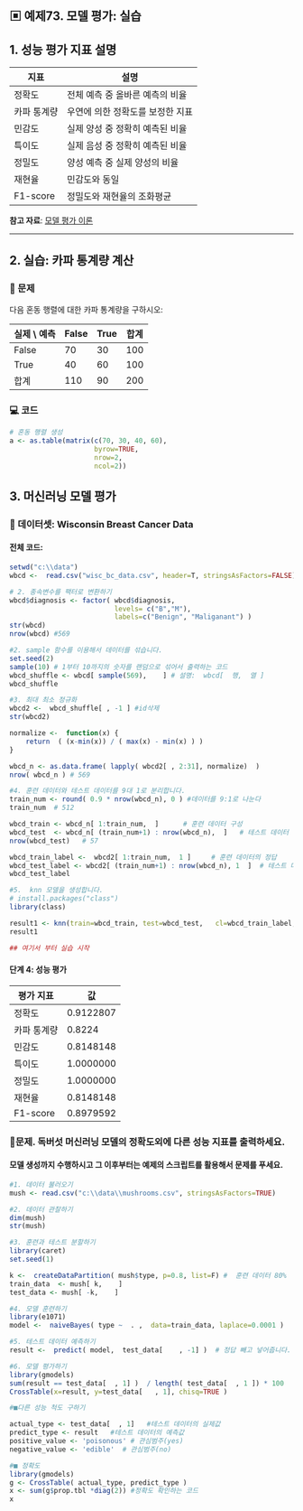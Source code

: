 ## ▣ 예제73. 모델 평가: 실습

## 1. 성능 평가 지표 설명

| 지표 | 설명 |
|------|------|
| 정확도 | 전체 예측 중 올바른 예측의 비율 |
| 카파 통계량 | 우연에 의한 정확도를 보정한 지표 |
| 민감도 | 실제 양성 중 정확히 예측된 비율 |
| 특이도 | 실제 음성 중 정확히 예측된 비율 |
| 정밀도 | 양성 예측 중 실제 양성의 비율 |
| 재현율 | 민감도와 동일 |
| F1-score | 정밀도와 재현율의 조화평균 |

**참고 자료**: [모델 평가 이론](https://cafe.daum.net/oracleoracle/Sotv/818)

---

## 2. 실습: 카파 통계량 계산

### 📌 문제
다음 혼동 행렬에 대한 카파 통계량을 구하시오:

| 실제 \ 예측 | False | True | 합계 |
|------------|-------|------|------|
| False      | 70    | 30   | 100  |
| True       | 40    | 60   | 100  |
| 합계       | 110   | 90   | 200  |

### 💻 코드
```r
# 혼동 행렬 생성
a <- as.table(matrix(c(70, 30, 40, 60), 
                     byrow=TRUE, 
                     nrow=2, 
                     ncol=2))
```

## 3. 머신러닝 모델 평가

### 📌 데이터셋: Wisconsin Breast Cancer Data

#### 전체 코드: 
```r
setwd("c:\\data")
wbcd <-  read.csv("wisc_bc_data.csv", header=T, stringsAsFactors=FALSE)

# 2. 종속변수를 팩터로 변환하기
wbcd$diagnosis <- factor( wbcd$diagnosis,
                          levels= c("B","M"),
                          labels=c("Benign", "Maliganant") ) 
str(wbcd)
nrow(wbcd) #569

#2. sample 함수를 이용해서 데이터를 섞습니다. 
set.seed(2) 
sample(10) # 1부터 10까지의 숫자를 랜덤으로 섞어서 출력하는 코드
wbcd_shuffle <- wbcd[ sample(569),    ] # 설명:  wbcd[  행,  열 ]
wbcd_shuffle

#3. 최대 최소 정규화 
wbcd2 <-  wbcd_shuffle[ , -1 ] #id삭제
str(wbcd2) 

normalize <-  function(x) {
    return  ( (x-min(x)) / ( max(x) - min(x) ) )
}

wbcd_n <- as.data.frame( lapply( wbcd2[ , 2:31], normalize)  )
nrow( wbcd_n ) # 569 

#4. 훈련 데이터와 테스트 데이터를 9대 1로 분리합니다.
train_num <- round( 0.9 * nrow(wbcd_n), 0 ) #데이터를 9:1로 나눈다
train_num  # 512 

wbcd_train <- wbcd_n[ 1:train_num,  ]      # 훈련 데이터 구성
wbcd_test  <- wbcd_n[ (train_num+1) : nrow(wbcd_n),  ]   # 테스트 데이터 구성
nrow(wbcd_test)   # 57

wbcd_train_label <-  wbcd2[ 1:train_num,  1 ]     # 훈련 데이터의 정답
wbcd_test_label <- wbcd2[ (train_num+1) : nrow(wbcd_n), 1  ]  # 테스트 데이터 정답
wbcd_test_label

#5.  knn 모델을 생성합니다. 
# install.packages("class")
library(class)

result1 <- knn(train=wbcd_train, test=wbcd_test,   cl=wbcd_train_label, k=21)
result1

## 여기서 부터 실습 시작 

```

#### 단계 4: 성능 평가
| 평가 지표    | 값        |
|-------------|-----------|
| 정확도      | 0.9122807 |
| 카파 통계량 | 0.8224    |
| 민감도      | 0.8148148 |
| 특이도      | 1.0000000 |
| 정밀도      | 1.0000000 |
| 재현율      | 0.8148148 |
| F1-score    | 0.8979592 |

### 📌문제. 독버섯 머신러닝 모델의 정확도외에 다른 성능 지표를 출력하세요.

#### 모델 생성까지 수행하시고 그 이후부터는 예제의 스크립트를 활용해서 문제를 푸세요.
```r
#1. 데이터 불러오기
mush <- read.csv("c:\\data\\mushrooms.csv", stringsAsFactors=TRUE)

#2. 데이터 관찰하기
dim(mush)
str(mush)

#3. 훈련과 테스트 분할하기
library(caret)
set.seed(1)

k <-  createDataPartition( mush$type, p=0.8, list=F) #  훈련 데이터 80%
train_data  <- mush[ k,    ]
test_data <- mush[ -k,    ]

#4. 모델 훈련하기
library(e1071)
model <-  naiveBayes( type ~  . ,  data=train_data, laplace=0.0001 )

#5. 테스트 데이터 예측하기
result <-  predict( model,  test_data[    , -1] )  # 정답 빼고 넣어줍니다.

#6. 모델 평가하기 
library(gmodels)
sum(result == test_data[  , 1] )  / length( test_data[  , 1 ]) * 100
CrossTable(x=result, y=test_data[   , 1], chisq=TRUE )

#■다른 성능 척도 구하기 

actual_type <- test_data[  , 1]   #테스트 데이터의 실제값
predict_type <- result   #테스트 데이터의 예측값
positive_value <- 'poisonous' # 관심범주(yes)
negative_value <- 'edible'  # 관심범주(no)

#■ 정확도
library(gmodels)
g <- CrossTable( actual_type, predict_type )
x <- sum(g$prop.tbl *diag(2)) #정확도 확인하는 코드
x 




```



